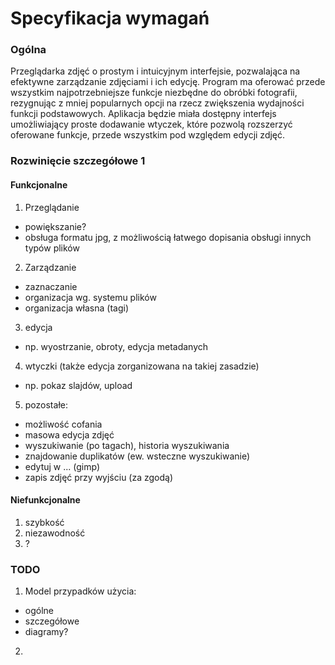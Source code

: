 Specyfikacja wymagań
===
### Ogólna

Przeglądarka zdjęć o prostym i intuicyjnym interfejsie, pozwalająca na efektywne zarządzanie zdjęciami i ich edycję. Program ma oferować przede wszystkim najpotrzebniejsze funkcje niezbędne do obróbki fotografii, rezygnując z mniej popularnych opcji na rzecz zwiększenia wydajności funkcji podstawowych. 
Aplikacja będzie miała dostępny interfejs umożliwiający proste dodawanie wtyczek, które pozwolą rozszerzyć oferowane funkcje, przede wszystkim pod względem edycji zdjęć.

### Rozwinięcie szczegółowe 1

#### Funkcjonalne

1. Przeglądanie
  - powiększanie?
  - obsługa formatu jpg, z możliwością łatwego dopisania obsługi innych typów plików
2. Zarządzanie 
  - zaznaczanie
  - organizacja wg. systemu plików
  - organizacja własna (tagi)
3. edycja
  - np. wyostrzanie, obroty, edycja metadanych
4. wtyczki (także edycja zorganizowana na takiej zasadzie)
  - np. pokaz slajdów, upload
5. pozostałe:
  - możliwość cofania
  - masowa edycja zdjęć
  - wyszukiwanie (po tagach), historia wyszukiwania
  - znajdowanie duplikatów (ew. wsteczne wyszukiwanie)
  - edytuj w ... (gimp)
  - zapis zdjęć przy wyjściu (za zgodą)

#### Niefunkcjonalne

1. szybkość
2. niezawodność
3. ?

### TODO
1. Model przypadków użycia:
  - ogólne
  - szczegółowe
  - diagramy?
2. 
